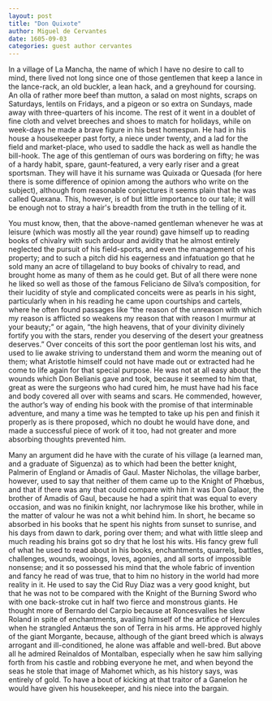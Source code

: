 ```yaml
---
layout: post
title: "Don Quixote"
author: Miguel de Cervantes
date: 1605-09-03
categories: guest author cervantes
---
```

In a village of La Mancha, the name of which I have no desire to call to mind,
there lived not long since one of those gentlemen that keep a lance in the
lance-rack, an old buckler, a lean hack,<!--more--> and a greyhound for coursing. An olla
of rather more beef than mutton, a salad on most nights, scraps on Saturdays,
lentils on Fridays, and a pigeon or so extra on Sundays, made away with
three-quarters of his income. The rest of it went in a doublet of fine cloth and
velvet breeches and shoes to match for holidays, while on week-days he made a
brave figure in his best homespun. He had in his house a housekeeper past forty,
a niece under twenty, and a lad for the field and market-place, who used to
saddle the hack as well as handle the bill-hook. The age of this gentleman of
ours was bordering on fifty; he was of a hardy habit, spare, gaunt-featured, a
very early riser and a great sportsman. They will have it his surname was
Quixada or Quesada (for here there is some difference of opinion among the
authors who write on the subject), although from reasonable conjectures it seems
plain that he was called Quexana. This, however, is of but little importance to
our tale; it will be enough not to stray a hair's breadth from the truth in the
telling of it.

You must know, then, that the above-named gentleman whenever he was at leisure
(which was mostly all the year round) gave himself up to reading books of
chivalry with such ardour and avidity that he almost entirely neglected the
pursuit of his field-sports, and even the management of his property; and to
such a pitch did his eagerness and infatuation go that he sold many an acre of
tillageland to buy books of chivalry to read, and brought home as many of them
as he could get. But of all there were none he liked so well as those of the
famous Feliciano de Silva’s composition, for their lucidity of style and
complicated conceits were as pearls in his sight, particularly when in his
reading he came upon courtships and cartels, where he often found passages like
“the reason of the unreason with which my reason is afflicted so weakens my
reason that with reason I murmur at your beauty;” or again, “the high heavens,
that of your divinity divinely fortify you with the stars, render you deserving
of the desert your greatness deserves.” Over conceits of this sort the poor
gentleman lost his wits, and used to lie awake striving to understand them and
worm the meaning out of them; what Aristotle himself could not have made out or
extracted had he come to life again for that special purpose. He was not at all
easy about the wounds which Don Belianis gave and took, because it seemed to him
that, great as were the surgeons who had cured him, he must have had his face
and body covered all over with seams and scars. He commended, however, the
author’s way of ending his book with the promise of that interminable adventure,
and many a time was he tempted to take up his pen and finish it properly as is
there proposed, which no doubt he would have done, and made a successful piece
of work of it too, had not greater and more absorbing thoughts prevented him.

Many an argument did he have with the curate of his village (a learned man, and
a graduate of Siguenza) as to which had been the better knight, Palmerin of
England or Amadis of Gaul. Master Nicholas, the village barber, however, used to
say that neither of them came up to the Knight of Phœbus, and that if there was
any that could compare with him it was Don Galaor, the brother of Amadis of
Gaul, because he had a spirit that was equal to every occasion, and was no
finikin knight, nor lachrymose like his brother, while in the matter of valour
he was not a whit behind him. In short, he became so absorbed in his books that
he spent his nights from sunset to sunrise, and his days from dawn to dark,
poring over them; and what with little sleep and much reading his brains got so
dry that he lost his wits. His fancy grew full of what he used to read about in
his books, enchantments, quarrels, battles, challenges, wounds, wooings, loves,
agonies, and all sorts of impossible nonsense; and it so possessed his mind that
the whole fabric of invention and fancy he read of was true, that to him no
history in the world had more reality in it. He used to say the Cid Ruy Diaz was
a very good knight, but that he was not to be compared with the Knight of the
Burning Sword who with one back-stroke cut in half two fierce and monstrous
giants. He thought more of Bernardo del Carpio because at Roncesvalles he slew
Roland in spite of enchantments, availing himself of the artifice of Hercules
when he strangled Antæus the son of Terra in his arms. He approved highly of the
giant Morgante, because, although of the giant breed which is always arrogant
and ill-conditioned, he alone was affable and well-bred. But above all he
admired Reinaldos of Montalban, especially when he saw him sallying forth from
his castle and robbing everyone he met, and when beyond the seas he stole that
image of Mahomet which, as his history says, was entirely of gold. To have a
bout of kicking at that traitor of a Ganelon he would have given his
housekeeper, and his niece into the bargain.
